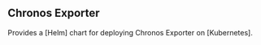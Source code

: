 <!--
SPDX-FileCopyrightText: 2021 Open Networking Foundation

SPDX-License-Identifier: Apache-2.0
-->

## Chronos Exporter

Provides a [Helm] chart for deploying Chronos Exporter on [Kubernetes].
